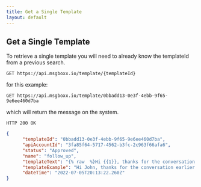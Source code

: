 ```yaml
---
title: Get a Single Template
layout: default
---
```


## Get a Single Template

To retrieve a single template you will need to already know the templateId from a previous search. 

`GET https://api.msgboxx.io/template/{templateId}`

for this example:

`GET https://api.msgboxx.io/template/0bbadd13-0e3f-4ebb-9f65-9e6ee460d7ba`

which will return the message on the system. 

`HTTP 200 OK`

```json
{
      "templateId": "0bbadd13-0e3f-4ebb-9f65-9e6ee460d7ba",
      "apiAccountId": "3fa85f64-5717-4562-b3fc-2c963f66afa6",
      "status": "Approved",
      "name": "follow_up",
      "templateText": "{% raw  %}Hi {{1}}, thanks for the conversation earlier about {{2}} lets catch up soon.{% endraw %}",
      "templateExample": "Hi John, thanks for the conversation earlier about the msgboxx platform lets catch up soon.",
      "dateTime": "2022-07-05T20:13:22.260Z"
}
```
